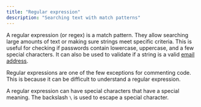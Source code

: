 ```yaml
---
title: "Regular expression"
description: "Searching text with match patterns"
---
```


A regular expression (or regex) is a match pattern. They allow
searching large amounts of text or making sure strings meet specific
criteria. This is useful for checking if passwords contain lowercase,
uppercase, and a few special characters. It can also be used to validate
if a string is a valid [email address](email-address).

Regular expressions are one of the few exceptions for commenting code.
This is because it can be difficult to understand a regular expression.

A regular expression can have special characters that have a special
meaning. The backslash `\` is used to escape a special character.
